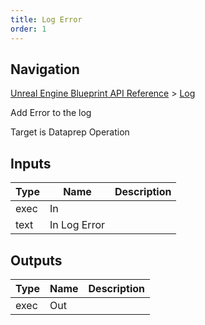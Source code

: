 ```yaml
---
title: Log Error
order: 1
---
```

## Navigation

[Unreal Engine Blueprint API Reference](https://dev.epicgames.com/documentation/en-us/unreal-engine/BlueprintAPI) > [Log](https://dev.epicgames.com/documentation/en-us/unreal-engine/BlueprintAPI/Log)

Add Error to the log

Target is Dataprep Operation

## Inputs

| Type | Name | Description |
| --- | --- | --- |
| exec | In |  |
| text | In Log Error |  |

## Outputs

| Type | Name | Description |
| --- | --- | --- |
| exec | Out |  |
